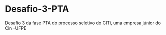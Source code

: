 # Desafio-3-PTA
Desafio 3 da fase PTA do processo seletivo do CITi, uma empresa júnior do Cin -UFPE
